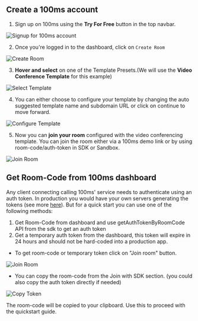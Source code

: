 ## Create a 100ms account

1. Sign up on 100ms using the **Try For Free** button in the top navbar.

![Signup for 100ms account](/docs/v2/signup.png)

2. Once you're logged in to the dashboard, click on `Create Room`

![Create Room](/docs/v2/Step-1_CreateRoom.png)

3. **Hover and select** on one of the Template Presets.(We will use the **Video Conference Template** for this example)

![Select Template](/docs/v2/Step2_SelectTemplate.png)

4. You can either choose to configure your template by changing the auto suggested template name and subdomain URL or click on continue to move forward.

![Configure Template](/docs/v2/Step3_ConfigureTemplate.png)

5. Now you can **join your room** configured with the video conferencing template. You can join the room either via a 100ms demo link or by using room-code/auth-token in SDK or Sandbox.

![Join Room](/docs/v2/Step4_JoinRoom.png)

## Get Room-Code from 100ms dashboard

Any client connecting calling 100ms' service needs to authenticate using an auth token. In production you would have your own servers generating the tokens (see more [here](/javascript/v2/foundation/security-and-tokens)). But for a quick start you can use one of the following methods:

1. Get Room-Code from dashboard and use getAuthTokenByRoomCode API from the sdk to get an auth token
2. Get a temporary auth token from the dashboard, this token will expire in 24 hours and should not be hard-coded into a production app.

-   To get room-code or temporary token click on "Join room" button.

![Join Room](/guides/token/join-room.png)

-  You can copy the room-code from the Join with SDK section. (you could also copy the auth token directly if needed)

![Copy Token](/guides/token/copy-token.png)

The room-code will be copied to your clipboard. Use this to proceed with the quickstart guide.
